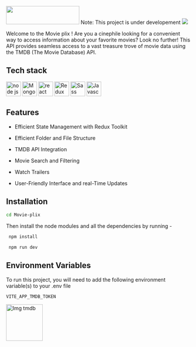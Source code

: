 
<img width="200" height="50" src = "https://res.cloudinary.com/dudvqptv0/image/upload/v1692484802/personalPortfolio/MoviePlix-logo_bivzmh.svg">
Note: This project is under developement
<img  src = "https://res.cloudinary.com/dudvqptv0/image/upload/v1692484804/personalPortfolio/screen_shots_httoab.png">
<p>Welcome to the Movie plix ! Are you a cinephile looking for a convenient way to access information about your favorite movies? Look no further! This API provides seamless access to a vast treasure trove of movie data using the TMDB (The Movie Database) API.</p>




## Tech stack

<div style="dispaly:flex;">
<img src="https://www.vectorlogo.zone/logos/nodejs/nodejs-icon.svg" alt="node js" width="40" height="40"/> 

<img src="https://www.vectorlogo.zone/logos/mongodb/mongodb-icon.svg" alt="MongoDB" width="40" height="40"/> 

<img src="https://www.vectorlogo.zone/logos/reactjs/reactjs-icon.svg" alt="react JS" width="40" height="40"/> 

<img src="https://brandeps.com/logo-download/R/Redux-logo-vector-01.svg" alt="Redux" width="40" height="40"/> 

<img src="https://www.vectorlogo.zone/logos/sass-lang/sass-lang-icon.svg" alt="Sass" width="40" height="40"/> 

<img src="https://upload.vectorlogo.zone/logos/javascript/images/239ec8a4-163e-4792-83b6-3f6d96911757.svg" alt="Javascript" width="40" height="40"/> 

</div>

<!-- ## Demo -->

<!-- https://main--dreamy-jelly-bf237f.netlify.app -->


## Features

- Efficient State Management with Redux Toolkit

- Efficient Folder and File Structure

- TMDB API Integration

- Movie Search and Filtering

- Watch Trailers

-  User-Friendly Interface and real-Time Updates




## Installation

<!-- To use this app, you'll need to have Node.js , npm and mongoDB installed on your machine. -->

```bash
cd Movie-plix
```
Then install the node modules and all the dependencies by running -

```bash
 npm install
```
```bash
 npm run dev
```
<!-- Change the directory and start the server 

```bash
cd server

```
```bash
 nodemon server.js
```
Change the directory and start the react app

```bash
cd client
``` -->


## Environment Variables

To run this project, you will need to add the following environment variable(s) to your .env file

`VITE_APP_TMDB_TOKEN`

<img src="https://files.readme.io/29c6fee-blue_short.svg" alt="Img tmdb" width="100" height="100"/> 


